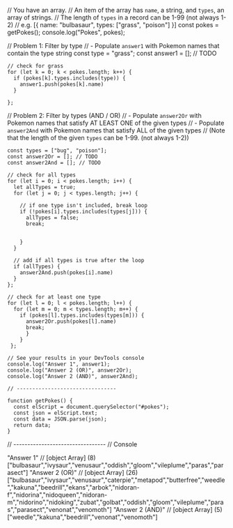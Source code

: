 // You have an array.
// An item of the array has `name`, a string, and `types`, an array of strings.
// The length of `types` in a record can be 1-99 (not always 1-2)
// e.g. [{ name: "bulbasaur", types: ["grass", "poison"] }]
const pokes = getPokes();
console.log("Pokes", pokes);

// Problem 1: Filter by type
// - Populate `answer1` with Pokemon names that contain the type string
const type = "grass";
const answer1 = []; // TODO

```
// check for grass
for (let k = 0; k < pokes.length; k++) {
  if (pokes[k].types.includes(type)) {
    answer1.push(pokes[k].name)
  }
 
};
```

// Problem 2: Filter by types (AND / OR)
// - Populate `answer2Or` with Pokemon names that satisfy AT LEAST ONE of the given types
// - Populate `answer2And` with Pokemon names that satisfy ALL of the given types
// (Note that the length of the given `types` can be 1-99. (not always 1-2))

```
const types = ["bug", "poison"];
const answer2Or = []; // TODO
const answer2And = []; // TODO

// check for all types
for (let i = 0; i < pokes.length; i++) {
  let allTypes = true;
  for (let j = 0; j < types.length; j++) {
    
    // if one type isn't included, break loop
    if (!pokes[i].types.includes(types[j])) {
      allTypes = false;
      break;
      
      
    }
  }
   
  // add if all types is true after the loop
  if (allTypes) {
    answer2And.push(pokes[i].name)
  }
};

// check for at least one type
for (let l = 0; l < pokes.length; l++) {
  for (let m = 0; m < types.length; m++) {
    if (pokes[l].types.includes(types[m])) {
      answer2Or.push(pokes[l].name)
      break;
      }
    }
 };

// See your results in your DevTools console
console.log("Answer 1", answer1);
console.log("Answer 2 (OR)", answer2Or);
console.log("Answer 2 (AND)", answer2And);

// --------------------------------

function getPokes() {
  const elScript = document.querySelector("#pokes");
  const json = elScript.text;
  const data = JSON.parse(json);
  return data;
}

```
// ---------------------------------
// Console

"Answer 1" // [object Array] (8)
["bulbasaur","ivysaur","venusaur","oddish","gloom","vileplume","paras","parasect"]
"Answer 2 (OR)" // [object Array] (26)
["bulbasaur","ivysaur","venusaur","caterpie","metapod","butterfree","weedle","kakuna","beedrill","ekans","arbok","nidoran-f","nidorina","nidoqueen","nidoran-m","nidorino","nidoking","zubat","golbat","oddish","gloom","vileplume","paras","parasect","venonat","venomoth"]
"Answer 2 (AND)" // [object Array] (5)
["weedle","kakuna","beedrill","venonat","venomoth"]
